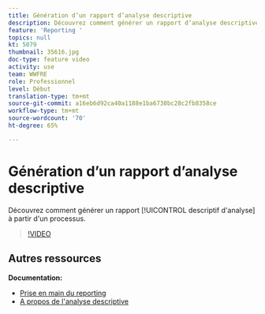 ```yaml
---
title: Génération d’un rapport d’analyse descriptive
description: Découvrez comment générer un rapport d’analyse descriptive à partir d’un workflow dans Adobe Campaign Classic.
feature: 'Reporting '
topics: null
kt: 5079
thumbnail: 35616.jpg
doc-type: feature video
activity: use
team: WWFRE
role: Professionnel
level: Début
translation-type: tm+mt
source-git-commit: a16eb6d92ca40a1188e1ba6730bc28c2fb8358ce
workflow-type: tm+mt
source-wordcount: '70'
ht-degree: 65%

---
```



# Génération d’un rapport d’analyse descriptive

Découvrez comment générer un rapport [!UICONTROL descriptif d&#39;analyse] à partir d&#39;un processus.

>[!VIDEO](https://video.tv.adobe.com/v/35616?quality=12)

## Autres ressources

**Documentation:**

* [Prise en main du reporting](https://docs.adobe.com/content/help/en/campaign-classic/using/reporting/reporting-in-adobe-campaign/about-adobe-campaign-reporting-tools.html)
* [A propos de l&#39;analyse descriptive](https://docs.adobe.com/content/help/en/campaign-classic/using/reporting/analyzing-populations/about-descriptive-analysis.html)
